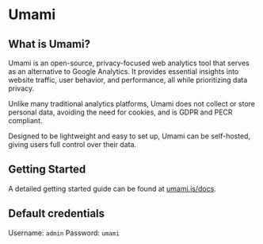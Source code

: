 # Umami

## What is Umami?

Umami is an open-source, privacy-focused web analytics tool that serves as an alternative to Google Analytics. It provides essential insights into website traffic, user behavior, and performance, all while prioritizing data privacy.

Unlike many traditional analytics platforms, Umami does not collect or store personal data, avoiding the need for cookies, and is GDPR and PECR compliant.

Designed to be lightweight and easy to set up, Umami can be self-hosted, giving users full control over their data.

## Getting Started

A detailed getting started guide can be found at [umami.is/docs](https://umami.is/docs/).

## Default credentials

Username: `admin`
Password: `umami`
